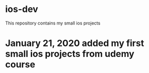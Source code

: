 # ios-dev
This repository contains my small ios projects
# January 21, 2020 added my first small ios projects from udemy course
